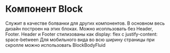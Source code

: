 # Компонент Block

Служит в качестве болванки для других компонентов. В основном весь дизайн построен на этих блоках.
Можно исопльзовать без Header, Footer.
Header и Footer стилизованы как display: flex с justify-content: space-between
Для мобильного вида во всю ширину страницы при скролле можно использовать BlockBodyFluid